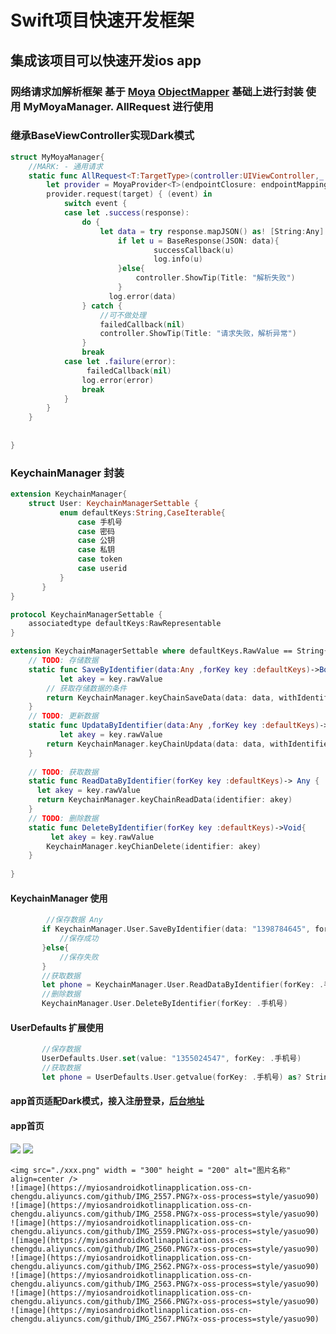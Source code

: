 # Swift项目快速开发框架

## 集成该项目可以快速开发ios  app

### 网络请求加解析框架 基于 [Moya](https://github.com/Moya/Moya) [ObjectMapper](https://github.com/tristanhimmelman/ObjectMapper) 基础上进行封装 使用  MyMoyaManager.  AllRequest 进行使用
### 继承BaseViewController实现Dark模式

```swift
struct MyMoyaManager{
    //MARK: - 通用请求
    static func AllRequest<T:TargetType>(controller:UIViewController,_ target:T,success successCallback: @escaping (BaseResponse) -> Void,failed failedCallback: @escaping (BaseResponse?) -> Void ) {
        let provider = MoyaProvider<T>(endpointClosure: endpointMapping ,requestClosure: requestClosure, manager:moyaManager(), plugins:[RequestAlertPlugin(viewController: controller)])
        provider.request(target) { (event) in
            switch event {
            case let .success(response):
                do {
                    let data = try response.mapJSON() as! [String:Any]
                        if let u = BaseResponse(JSON: data){
                                successCallback(u)
                                log.info(u)
                        }else{
                            controller.ShowTip(Title: "解析失败")
                        }
                      log.error(data)
                } catch {
                    //可不做处理
                    failedCallback(nil)
                    controller.ShowTip(Title: "请求失败，解析异常")
                }
                break
            case let .failure(error):
                 failedCallback(nil)
                log.error(error)
                break
            }
        }
    }
  
    
}
```
### KeychainManager 封装

```swift
extension KeychainManager{
    struct User: KeychainManagerSettable {
           enum defaultKeys:String,CaseIterable{
               case 手机号
               case 密码
               case 公钥
               case 私钥
               case token
               case userid
           }
       }
}

protocol KeychainManagerSettable {
    associatedtype defaultKeys:RawRepresentable
}

extension KeychainManagerSettable where defaultKeys.RawValue == String{
    // TODO: 存储数据
    static func SaveByIdentifier(data:Any ,forKey key :defaultKeys)->Bool {
           let akey = key.rawValue
        // 获取存储数据的条件
        return KeychainManager.keyChainSaveData(data: data, withIdentifier: akey)
    }
    // TODO: 更新数据
    static func UpdataByIdentifier(data:Any ,forKey key :defaultKeys)->Bool {
           let akey = key.rawValue
        return KeychainManager.keyChainUpdata(data: data, withIdentifier: akey)
    }
    
    // TODO: 获取数据
    static func ReadDataByIdentifier(forKey key :defaultKeys)-> Any {
      let akey = key.rawValue
      return KeychainManager.keyChainReadData(identifier: akey)
    }
    // TODO: 删除数据
    static func DeleteByIdentifier(forKey key :defaultKeys)->Void{
         let akey = key.rawValue
        KeychainManager.keyChianDelete(identifier: akey)
    }
    
}

```
#### KeychainManager 使用
```swift
        //保存数据 Any
       if KeychainManager.User.SaveByIdentifier(data: "1398784645", forKey: .手机号) {
           //保存成功
       }else{
           //保存失败
       }
       //获取数据
       let phone = KeychainManager.User.ReadDataByIdentifier(forKey: .手机号) as? String
       //删除数据
       KeychainManager.User.DeleteByIdentifier(forKey: .手机号)
```
#### UserDefaults 扩展使用
```swift
       //保存数据
       UserDefaults.User.set(value: "1355024547", forKey: .手机号)
       //获取数据
       let phone = UserDefaults.User.getvalue(forKey: .手机号) as? String
```

#### app首页适配Dark模式，接入注册登录，[后台地址](https://github.com/wangbolocojoy/KotlinSpringBootBack)

#### app首页

<img src="https://myiosandroidkotlinapplication.oss-cn-chengdu.aliyuncs.com/github/IMG_2557.PNG?x-oss-process=style/yasuo90" />
<img src="https://myiosandroidkotlinapplication.oss-cn-chengdu.aliyuncs.com/github/IMG_2558.PNG?x-oss-process=style/yasuo90" />


    <img src="./xxx.png" width = "300" height = "200" alt="图片名称" align=center />
    ![image](https://myiosandroidkotlinapplication.oss-cn-chengdu.aliyuncs.com/github/IMG_2557.PNG?x-oss-process=style/yasuo90)
    ![image](https://myiosandroidkotlinapplication.oss-cn-chengdu.aliyuncs.com/github/IMG_2558.PNG?x-oss-process=style/yasuo90)
    ![image](https://myiosandroidkotlinapplication.oss-cn-chengdu.aliyuncs.com/github/IMG_2559.PNG?x-oss-process=style/yasuo90)
    ![image](https://myiosandroidkotlinapplication.oss-cn-chengdu.aliyuncs.com/github/IMG_2560.PNG?x-oss-process=style/yasuo90)
    ![image](https://myiosandroidkotlinapplication.oss-cn-chengdu.aliyuncs.com/github/IMG_2562.PNG?x-oss-process=style/yasuo90)
    ![image](https://myiosandroidkotlinapplication.oss-cn-chengdu.aliyuncs.com/github/IMG_2563.PNG?x-oss-process=style/yasuo90)
    ![image](https://myiosandroidkotlinapplication.oss-cn-chengdu.aliyuncs.com/github/IMG_2566.PNG?x-oss-process=style/yasuo90)
    ![image](https://myiosandroidkotlinapplication.oss-cn-chengdu.aliyuncs.com/github/IMG_2567.PNG?x-oss-process=style/yasuo90)
